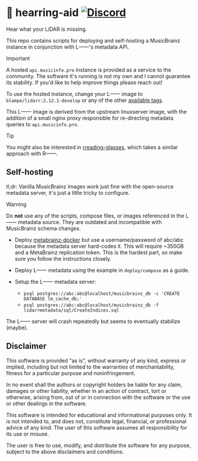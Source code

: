 # 🦻 hearring-aid [![Discord](https://img.shields.io/discord/1367649771237675078?label=Discord)](https://discord.gg/Xykjv87yYs)

Hear what your LiDAR is missing.

This repo contains scripts for deploying and self-hosting a MusicBrainz instance
in conjunction with L——'s metadata API.

> [!IMPORTANT]
> A hosted `api.musicinfo.pro` instance is provided as a service to the
> community. The software it's running is not my own and I cannot guarantee its
> stability. If you'd like to help improve things please reach out!

To use the hosted instance, change your L—— image to
`blampe/lidarr:2.12.1-develop` or any of the other [available
tags](https://hub.docker.com/repository/docker/blampe/lidarr/tags).

This L—— image is derived from the upstream linuxserver image, with the
addition of a small nginx proxy responsible for re-directing metadata
queries to `api.musicinfo.pro`.

> [!TIP]
> You might also be interested in
> [rreading-glasses](http://github.com/blampe/rreading-glasses), which takes a
> similar approach with R——.

## Self-hosting

tl;dr: Vanilla MusicBrainz images work just fine with the open-source metadata
server, it's just a little tricky to configure.

> [!WARNING]
> Do **not** use any of the scripts, compose files, or images referenced in the
> L—— metadata source. They are outdated and incompatible with MusicBrainz
> schema changes.

* Deploy [metabrainz-docker](http://github.com/metabrainz/musicbrainz-docker)
  but use a username/password of abc/abc because the metadata server hard-codes
  it. This will require ~350GB and a MetaBrainz replication token. This is the
  hardest part, so make sure you follow the instructions closely.

* Deploy L—— metadata using the example in `deploy/compose` as a guide.

* Setup the L—— metadata server:
  * `psql postgres://abc:abc@localhost/musicbrainz_db -c 'CREATE DATABASE lm_cache_db;'`
  * `psql postgres://abc:abc@localhost/musicbrainz_db -f lidarrmetadata/sql/CreateIndices.sql`

The L—— server will crash repeatedly but seems to eventually stabilize (maybe).

## Disclaimer

This software is provided "as is", without warranty of any kind, express or
implied, including but not limited to the warranties of merchantability,
fitness for a particular purpose and noninfringement.

In no event shall the authors or copyright holders be liable for any claim,
damages or other liability, whether in an action of contract, tort or
otherwise, arising from, out of or in connection with the software or the use
or other dealings in the software.

This software is intended for educational and informational purposes only. It
is not intended to, and does not, constitute legal, financial, or professional
advice of any kind. The user of this software assumes all responsibility for
its use or misuse.

The user is free to use, modify, and distribute the software for any purpose,
subject to the above disclaimers and conditions.
